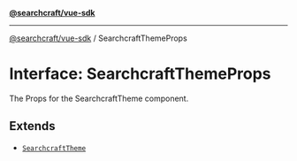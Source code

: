 [**@searchcraft/vue-sdk**](/reference/sdk/js-vue/README.md)

***

[@searchcraft/vue-sdk](/reference/sdk/js-vue/globals.md) / SearchcraftThemeProps

# Interface: SearchcraftThemeProps

The Props for the SearchcraftTheme component.

## Extends

- [`SearchcraftTheme`](/reference/sdk/js-vue/namespaces/Components/interfaces/SearchcraftTheme.md)
